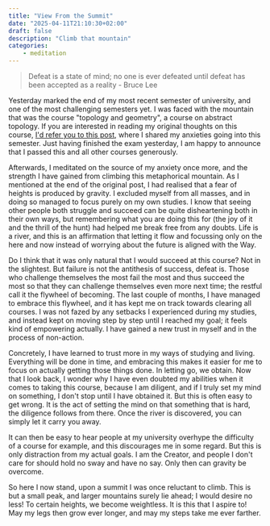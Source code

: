 ```yaml
---
title: "View From the Summit"
date: "2025-04-11T21:10:30+02:00"
draft: false
description: "Climb that mountain"
categories: 
    - meditation
---
```


> Defeat is a state of mind; no one is ever defeated until defeat has been accepted as a reality - Bruce Lee

Yesterday marked the end of my most recent semester of university, and one of the most challenging semesters yet. I was faced with the mountain that was the course "topology and geometry", a course on abstract topology. If you are interested in reading my original thoughts on this course, [I'd refer you to this post](https://paulstapel.com/meditation/facing-mountains/), where I shared my anxieties going into this semester. Just having finished the exam yesterday, I am happy to announce that I passed this and all other courses generously. 

Afterwards, I meditated on the source of my anxiety once more, and the strength I have gained from climbing this metaphorical mountain. As I mentioned at the end of the original post, I had realised that a fear of heights is produced by gravity. I excluded myself from all masses, and in doing so managed to focus purely on my own studies. I know that seeing other people both struggle and succeed can be quite disheartening both in their own ways, but remembering what you are doing this for (the joy of it and the thrill of the hunt) had helped me break free from any doubts. Life is a river, and this is an affirmation that letting it flow and focussing only on the here and now instead of worrying about the future is aligned with the Way. 

Do I think that it was only natural that I would succeed at this course? Not in the slightest. But failure is not the antithesis of success, defeat is. Those who challenge themselves the most fail the most and thus succeed the most so that they can challenge themselves even more next time; the restful call it the flywheel of becoming. The last couple of months, I have managed to embrace this flywheel, and it has kept me on track towards clearing all courses. I was not fazed by any setbacks I experienced during my studies, and instead kept on moving step by step until I reached my goal; it feels kind of empowering actually. I have gained a new trust in myself and in the process of non-action. 

Concretely, I have learned to trust more in my ways of studying and living. Everything will be done in time, and embracing this makes it easier for me to focus on actually getting those things done. In letting go, we obtain. Now that I look back, I wonder why I have even doubted my abilities when it comes to taking this course, because I am diligent, and if I truly set my mind on something, I don't stop until I have obtained it. But this is often easy to get wrong. It is the act of setting the mind on that something that is hard, the diligence follows from there. Once the river is discovered, you can simply let it carry you away.

 It can then be easy to hear people at my university overhype the difficulty of a course for example, and this discourages me in some regard. But this is only distraction from my actual goals. I am the Creator, and people I don't care for should hold no sway and have no say. Only then can gravity be overcome. 

So here I now stand, upon a summit I was once reluctant to climb. This is but a small peak, and larger mountains surely lie ahead; I would desire no less! To certain heights, we become weightless. It is this that I aspire to! May my legs then grow ever longer, and may my steps take me ever farther.  